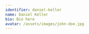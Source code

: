 ```yaml
---
identifier: daniel-keller
name: Daniel Keller
bio: Bio here
avatar: /assets/images/john-doe.jpg
---
```


